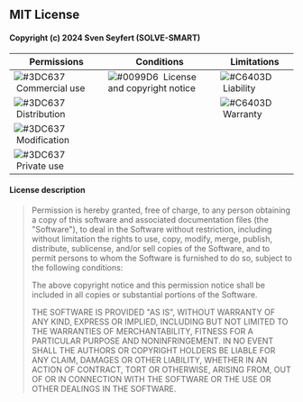 ## MIT License

#### Copyright (c) 2024 Sven Seyfert (SOLVE-SMART)

| Permissions                                                                  | Conditions                                                                                 | Limitations                                                             |
| ---------------------------------------------------------------------------- | ------------------------------------------------------------------------------------------ | ----------------------------------------------------------------------- |
| ![#3DC637](https://via.placeholder.com/8/3DC637/000000?text=+) &nbsp;Commercial use | ![#0099D6](https://via.placeholder.com/8/0099D6/000000?text=+) &nbsp;License and copyright notice | ![#C6403D](https://via.placeholder.com/8/C6403D/000000?text=+) &nbsp;Liability |
| ![#3DC637](https://via.placeholder.com/8/3DC637/000000?text=+) &nbsp;Distribution   |                                                                                            | ![#C6403D](https://via.placeholder.com/8/C6403D/000000?text=+) &nbsp;Warranty  |
| ![#3DC637](https://via.placeholder.com/8/3DC637/000000?text=+) &nbsp;Modification   |                                                                                            |                                                                         |
| ![#3DC637](https://via.placeholder.com/8/3DC637/000000?text=+) &nbsp;Private use    |                                                                                            |                                                                         |

#### License description

> Permission is hereby granted, free of charge, to any person obtaining a copy
> of this software and associated documentation files (the "Software"), to deal
> in the Software without restriction, including without limitation the rights
> to use, copy, modify, merge, publish, distribute, sublicense, and/or sell
> copies of the Software, and to permit persons to whom the Software is
> furnished to do so, subject to the following conditions:
>
> The above copyright notice and this permission notice shall be included in all
> copies or substantial portions of the Software.
>
> THE SOFTWARE IS PROVIDED "AS IS", WITHOUT WARRANTY OF ANY KIND, EXPRESS OR
> IMPLIED, INCLUDING BUT NOT LIMITED TO THE WARRANTIES OF MERCHANTABILITY,
> FITNESS FOR A PARTICULAR PURPOSE AND NONINFRINGEMENT. IN NO EVENT SHALL THE
> AUTHORS OR COPYRIGHT HOLDERS BE LIABLE FOR ANY CLAIM, DAMAGES OR OTHER
> LIABILITY, WHETHER IN AN ACTION OF CONTRACT, TORT OR OTHERWISE, ARISING FROM,
> OUT OF OR IN CONNECTION WITH THE SOFTWARE OR THE USE OR OTHER DEALINGS IN THE
> SOFTWARE.
